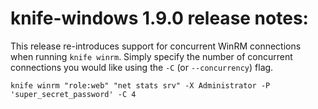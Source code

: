 <!---
This file is reset every time a new release is done. The contents of this file are for the currently unreleased version.

Example Note:

## Example Heading
Details about the thing that changed that needs to get included in the Release Notes in markdown.
-->
# knife-windows 1.9.0 release notes:

This release re-introduces support for concurrent WinRM connections when
running `knife winrm`. Simply specify the number of concurrent connections
you would like using the `-C` (or `--concurrency`) flag.

```
knife winrm "role:web" "net stats srv" -X Administrator -P 'super_secret_password' -C 4
```
